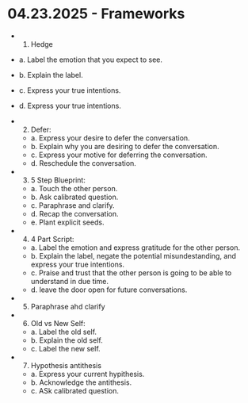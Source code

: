 # 04.23.2025 - Frameworks

- 1. Hedge
- a. Label the emotion that you expect to see.
- b. Explain the label.
- c. Express your true intentions.
- d. Express your true intentions.

- 2. Defer:
    - a. Express your desire to defer the conversation.
    - b. Explain why you are desiring to defer the conversation.
    - c. Express your motive for deferring the conversation.
    - d. Reschedule the conversation.

- 3. 5 Step Blueprint:
    - a. Touch the other person.
    - b. Ask calibrated question.
    - c. Paraphrase and clarify.
    - d. Recap the conversation.
    - e. Plant explicit seeds.

- 4. 4 Part Script:
    - a. Label the emotion and express gratitude for the other person.
    - b. Explain the label, negate the potential misundestanding, and express your true intentions.
    - c. Praise and trust that the other person is going to be able to understand in due time.
    - d. leave the door open for future conversations.

- 5. Paraphrase ahd clarify

- 6. Old vs New Self:
    - a. Label the old self.
    - b. Explain the old self.
    - c. Label the new self.

- 7. Hypothesis antithesis
    - a. Express your current hypithesis.
    - b. Acknowledge the antithesis.
    - c. ASk calibrated question.
